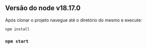 ## Versão do node v18.17.0

Após clonar o projeto navegue até o diretório do mesmo e execute:

```bash
npm install
```

### `npm start`

